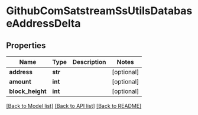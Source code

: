 # GithubComSatstreamSsUtilsDatabaseAddressDelta

## Properties
Name | Type | Description | Notes
------------ | ------------- | ------------- | -------------
**address** | **str** |  | [optional] 
**amount** | **int** |  | [optional] 
**block_height** | **int** |  | [optional] 

[[Back to Model list]](../README.md#documentation-for-models) [[Back to API list]](../README.md#documentation-for-api-endpoints) [[Back to README]](../README.md)

